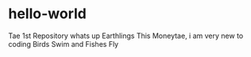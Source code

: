 # hello-world
Tae 1st Repository
whats up Earthlings
This Moneytae, i am very new to coding
Birds Swim and Fishes Fly
